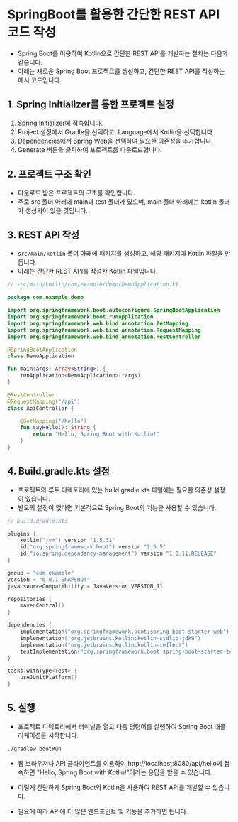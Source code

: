 # SpringBoot를 활용한 간단한 REST API코드 작성

- Spring Boot를 이용하여 Kotlin으로 간단한 REST API를 개발하는 절차는 다음과 같습니다. 
- 아래는 새로운 Spring Boot 프로젝트를 생성하고, 간단한 REST API를 작성하는 예시 코드입니다.

## 1. Spring Initializer를 통한 프로젝트 설정

1. [Spring Initializer](https://start.spring.io)에 접속합니다.
2. Project 설정에서 Gradle을 선택하고, Language에서 Kotlin을 선택합니다.
3. Dependencies에서 Spring Web을 선택하여 필요한 의존성을 추가합니다.
4. Generate 버튼을 클릭하여 프로젝트를 다운로드합니다.


## 2. 프로젝트 구조 확인

- 다운로드 받은 프로젝트의 구조를 확인합니다. 
- 주로 src 폴더 아래에 main과 test 폴더가 있으며, main 폴더 아래에는 kotlin 폴더가 생성되어 있을 것입니다.

## 3. REST API 작성

- `src/main/kotlin` 폴더 아래에 패키지를 생성하고, 해당 패키지에 Kotlin 파일을 만듭니다.
- 아래는 간단한 REST API를 작성한 Kotlin 파일입니다.

```kotlin
// src/main/kotlin/com/example/demo/DemoApplication.kt

package com.example.demo

import org.springframework.boot.autoconfigure.SpringBootApplication
import org.springframework.boot.runApplication
import org.springframework.web.bind.annotation.GetMapping
import org.springframework.web.bind.annotation.RequestMapping
import org.springframework.web.bind.annotation.RestController

@SpringBootApplication
class DemoApplication

fun main(args: Array<String>) {
    runApplication<DemoApplication>(*args)
}

@RestController
@RequestMapping("/api")
class ApiController {

    @GetMapping("/hello")
    fun sayHello(): String {
        return "Hello, Spring Boot with Kotlin!"
    }
}
```

## 4. Build.gradle.kts 설정

- 프로젝트의 루트 디렉토리에 있는 build.gradle.kts 파일에는 필요한 의존성 설정이 있습니다. 
- 별도의 설정이 없다면 기본적으로 Spring Boot의 기능을 사용할 수 있습니다.

```kotlin
// build.gradle.kts

plugins {
    kotlin("jvm") version "1.5.31"
    id("org.springframework.boot") version "2.5.5"
    id("io.spring.dependency-management") version "1.0.11.RELEASE"
}

group = "com.example"
version = "0.0.1-SNAPSHOT"
java.sourceCompatibility = JavaVersion.VERSION_11

repositories {
    mavenCentral()
}

dependencies {
    implementation("org.springframework.boot:spring-boot-starter-web")
    implementation("org.jetbrains.kotlin:kotlin-stdlib-jdk8")
    implementation("org.jetbrains.kotlin:kotlin-reflect")
    testImplementation("org.springframework.boot:spring-boot-starter-test")
}

tasks.withType<Test> {
    useJUnitPlatform()
}
```

## 5. 실행

- 프로젝트 디렉토리에서 터미널을 열고 다음 명령어를 실행하여 Spring Boot 애플리케이션을 시작합니다.

```bash
./gradlew bootRun
```

- 웹 브라우저나 API 클라이언트를 이용하여 http://localhost:8080/api/hello에 접속하면 "Hello, Spring Boot with Kotlin!"이라는 응답을 받을 수 있습니다.

- 이렇게 간단하게 Spring Boot와 Kotlin을 사용하여 REST API를 개발할 수 있습니다. 
- 필요에 따라 API에 더 많은 엔드포인트 및 기능을 추가하면 됩니다.
